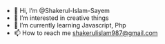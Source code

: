- 👋 Hi, I’m @Shakerul-Islam-Sayem
- 👀 I’m interested in creative things
- 🌱 I’m currently learning Javascript, Php
- 📫 How to reach me shakerulislam987@gmail.com

<!---
Shakerul-Islam-Sayem/Shakerul-Islam-Sayem is a ✨ special ✨ repository because its `README.md` (this file) appears on your GitHub profile.
You can click the Preview link to take a look at your changes.
--->
